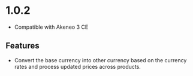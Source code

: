 
# 1.0.2
- Compatible with Akeneo 3 CE
## Features
- Convert the base currency into other currency based on the currency rates and process updated prices across products.
